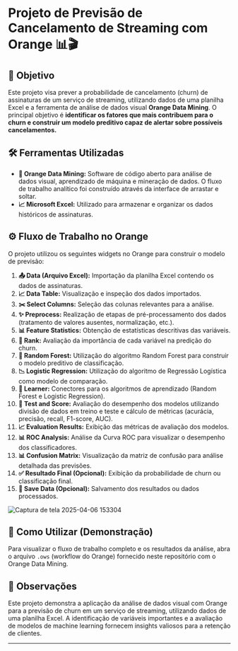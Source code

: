 # Projeto de Previsão de Cancelamento de Streaming com Orange 📊🎬

## 🎯 Objetivo

Este projeto visa prever a probabilidade de cancelamento (churn) de assinaturas de um serviço de streaming, utilizando dados de uma planilha Excel e a ferramenta de análise de dados visual **Orange Data Mining**. O principal objetivo é **identificar os fatores que mais contribuem para o churn e construir um modelo preditivo capaz de alertar sobre possíveis cancelamentos.**

## 🛠️ Ferramentas Utilizadas

* **🍊 Orange Data Mining:** Software de código aberto para análise de dados visual, aprendizado de máquina e mineração de dados. O fluxo de trabalho analítico foi construído através da interface de arrastar e soltar.
* **📈 Microsoft Excel:** Utilizado para armazenar e organizar os dados históricos de assinaturas.

## ⚙️ Fluxo de Trabalho no Orange

O projeto utilizou os seguintes widgets no Orange para construir o modelo de previsão:

1.  **📤 Data (Arquivo Excel):** Importação da planilha Excel contendo os dados de assinaturas.
2.  **📈 Data Table:** Visualização e inspeção dos dados importados.
3.  **✂️ Select Columns:** Seleção das colunas relevantes para a análise.
4.  **✨ Preprocess:** Realização de etapas de pré-processamento dos dados (tratamento de valores ausentes, normalização, etc.).
5.  **📊 Feature Statistics:** Obtenção de estatísticas descritivas das variáveis.
6.  **🥇 Rank:** Avaliação da importância de cada variável na predição do churn.
7.  **🌳 Random Forest:** Utilização do algoritmo Random Forest para construir o modelo preditivo de classificação.
8.  **📉 Logistic Regression:** Utilização do algoritmo de Regressão Logística como modelo de comparação.
9.  **🧠 Learner:** Conectores para os algoritmos de aprendizado (Random Forest e Logistic Regression).
10. **🧪 Test and Score:** Avaliação do desempenho dos modelos utilizando divisão de dados em treino e teste e cálculo de métricas (acurácia, precisão, recall, F1-score, AUC).
11. **📈 Evaluation Results:** Exibição das métricas de avaliação dos modelos.
12. **📊 ROC Analysis:** Análise da Curva ROC para visualizar o desempenho dos classificadores.
13. **📊 Confusion Matrix:** Visualização da matriz de confusão para análise detalhada das previsões.
14. **✅ Resultado Final (Opcional):** Exibição da probabilidade de churn ou classificação final.
15. **💾 Save Data (Opcional):** Salvamento dos resultados ou dados processados.

![Captura de tela 2025-04-06 153304](https://github.com/user-attachments/assets/4f1dbc29-45e6-4696-8cf8-705ba75f1c99)


## 🚀 Como Utilizar (Demonstração)

Para visualizar o fluxo de trabalho completo e os resultados da análise, abra o arquivo `.ows` (workflow do Orange) fornecido neste repositório com o Orange Data Mining.

## 📝 Observações

Este projeto demonstra a aplicação da análise de dados visual com Orange para a previsão de churn em um serviço de streaming, utilizando dados de uma planilha Excel. A identificação de variáveis importantes e a avaliação de modelos de machine learning fornecem insights valiosos para a retenção de clientes.

---
